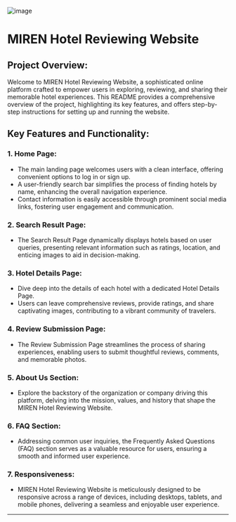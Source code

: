 ![image](https://github.com/Mistire/MIREN-hotel_reviewing_website/assets/96515111/ab47927a-eb74-498a-bb1a-701d164eb78f)

# MIREN Hotel Reviewing Website

## Project Overview:

Welcome to MIREN Hotel Reviewing Website, a sophisticated online platform crafted to empower users in exploring, reviewing, and sharing their memorable hotel experiences. This README provides a comprehensive overview of the project, highlighting its key features, and offers step-by-step instructions for setting up and running the website.

## Key Features and Functionality:

### 1. Home Page:
- The main landing page welcomes users with a clean interface, offering convenient options to log in or sign up.
- A user-friendly search bar simplifies the process of finding hotels by name, enhancing the overall navigation experience.
- Contact information is easily accessible through prominent social media links, fostering user engagement and communication.

### 2. Search Result Page:
- The Search Result Page dynamically displays hotels based on user queries, presenting relevant information such as ratings, location, and enticing images to aid in decision-making.

### 3. Hotel Details Page:
- Dive deep into the details of each hotel with a dedicated Hotel Details Page.
- Users can leave comprehensive reviews, provide ratings, and share captivating images, contributing to a vibrant community of travelers.

### 4. Review Submission Page:
- The Review Submission Page streamlines the process of sharing experiences, enabling users to submit thoughtful reviews, comments, and memorable photos.

### 5. About Us Section:
- Explore the backstory of the organization or company driving this platform, delving into the mission, values, and history that shape the MIREN Hotel Reviewing Website.

### 6. FAQ Section:
- Addressing common user inquiries, the Frequently Asked Questions (FAQ) section serves as a valuable resource for users, ensuring a smooth and informed user experience.

### 7. Responsiveness:
- MIREN Hotel Reviewing Website is meticulously designed to be responsive across a range of devices, including desktops, tablets, and mobile phones, delivering a seamless and enjoyable user experience.
---
